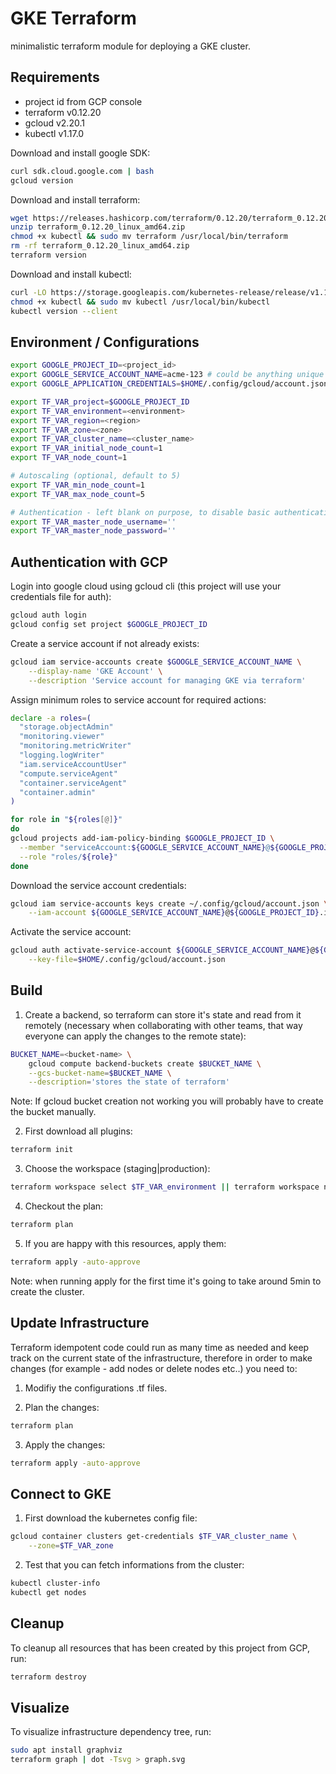 # GKE Terraform

minimalistic terraform module for deploying a GKE cluster.

## Requirements

* project id from GCP console
* terraform v0.12.20
* gcloud v2.20.1
* kubectl v1.17.0

Download and install google SDK:

```sh
curl sdk.cloud.google.com | bash
gcloud version
```

Download and install terraform:

```sh
wget https://releases.hashicorp.com/terraform/0.12.20/terraform_0.12.20_linux_amd64.zip
unzip terraform_0.12.20_linux_amd64.zip
chmod +x kubectl && sudo mv terraform /usr/local/bin/terraform
rm -rf terraform_0.12.20_linux_amd64.zip
terraform version
```

Download and install kubectl:

```sh
curl -LO https://storage.googleapis.com/kubernetes-release/release/v1.17.0/bin/linux/amd64/kubectl
chmod +x kubectl && sudo mv kubectl /usr/local/bin/kubectl
kubectl version --client
```

## Environment / Configurations

```sh
export GOOGLE_PROJECT_ID=<project_id>
export GOOGLE_SERVICE_ACCOUNT_NAME=acme-123 # could be anything unique
export GOOGLE_APPLICATION_CREDENTIALS=$HOME/.config/gcloud/account.json

export TF_VAR_project=$GOOGLE_PROJECT_ID
export TF_VAR_environment=<environment>
export TF_VAR_region=<region>
export TF_VAR_zone=<zone>
export TF_VAR_cluster_name=<cluster_name>
export TF_VAR_initial_node_count=1
export TF_VAR_node_count=1

# Autoscaling (optional, default to 5)
export TF_VAR_min_node_count=1
export TF_VAR_max_node_count=5

# Authentication - left blank on purpose, to disable basic authentication
export TF_VAR_master_node_username=''
export TF_VAR_master_node_password=''
```

## Authentication with GCP

Login into google cloud using gcloud cli (this project will use your credentials file for auth): 

```sh
gcloud auth login
gcloud config set project $GOOGLE_PROJECT_ID
```

Create a service account if not already exists:

```sh
gcloud iam service-accounts create $GOOGLE_SERVICE_ACCOUNT_NAME \
    --display-name 'GKE Account' \
    --description 'Service account for managing GKE via terraform'
```

Assign minimum roles to service account for required actions:

```sh
declare -a roles=(
  "storage.objectAdmin" 
  "monitoring.viewer" 
  "monitoring.metricWriter" 
  "logging.logWriter" 
  "iam.serviceAccountUser" 
  "compute.serviceAgent" 
  "container.serviceAgent" 
  "container.admin"
)

for role in "${roles[@]}"
do
gcloud projects add-iam-policy-binding $GOOGLE_PROJECT_ID \
  --member "serviceAccount:${GOOGLE_SERVICE_ACCOUNT_NAME}@${GOOGLE_PROJECT_ID}.iam.gserviceaccount.com" \
  --role "roles/${role}"
done
```

Download the service account credentials:

```sh
gcloud iam service-accounts keys create ~/.config/gcloud/account.json \
    --iam-account ${GOOGLE_SERVICE_ACCOUNT_NAME}@${GOOGLE_PROJECT_ID}.iam.gserviceaccount.com
```

Activate the service account:

```sh
gcloud auth activate-service-account ${GOOGLE_SERVICE_ACCOUNT_NAME}@${GOOGLE_PROJECT_ID}.iam.gserviceaccount.com \
    --key-file=$HOME/.config/gcloud/account.json
```

## Build

1. Create a backend, so terraform can store it's state and read from it remotely (necessary when collaborating with other teams, that way everyone can apply the changes to the remote state):

```sh
BUCKET_NAME=<bucket-name> \
    gcloud compute backend-buckets create $BUCKET_NAME \
    --gcs-bucket-name=$BUCKET_NAME \
    --description='stores the state of terraform'
```

Note: If gcloud bucket creation not working you will probably have to create the bucket manually.

2. First download all plugins: 

```sh
terraform init
```

3. Choose the workspace (staging|production):

```sh
terraform workspace select $TF_VAR_environment || terraform workspace new $TF_VAR_environment
```

4. Checkout the plan: 

```sh
terraform plan
```

5. If you are happy with this resources, apply them: 

```sh
terraform apply -auto-approve
```

Note: when running apply for the first time it's going to take around 5min to create the cluster.

## Update Infrastructure

Terraform idempotent code could run as many time as needed and keep track on the current state of the infrastructure,
therefore in order to make changes (for example - add nodes or delete nodes etc..) you need to:

1. Modifiy the configurations .tf files.

2. Plan the changes:

```sh
terraform plan
```

3. Apply the changes:

```sh
terraform apply -auto-approve
```

## Connect to GKE

1. First download the kubernetes config file:

```sh
gcloud container clusters get-credentials $TF_VAR_cluster_name \
    --zone=$TF_VAR_zone
```

2. Test that you can fetch informations from the cluster:

```sh
kubectl cluster-info
kubectl get nodes
```

## Cleanup

To cleanup all resources that has been created by this project from GCP, run:

```sh
terraform destroy
```

## Visualize

To visualize infrastructure dependency tree, run:

```sh
sudo apt install graphviz
terraform graph | dot -Tsvg > graph.svg
```